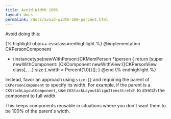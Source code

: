 ```yaml
---
title: Avoid Width 100%
layout: docs
permalink: /docs/avoid-width-100-percent.html
---
```


Avoid doing this:

{% highlight objc++ cssclass=redhighlight %}
@implementation CKPersonComponent
+ (instancetype)newWithPerson:(CKMemPerson *)person
{
  return [super newWithComponent:
          [CKComponent
           newWithView:{[CKPersonView class], ...}
           size:{.width = Percent(1.0)}]];
}
@end
{% endhighlight %}

Instead, favor an approach using `size:{}` and requiring the parent of `CKPersonComponent` to specify its width. For example, if the parent is a `CKStackLayoutComponent`, use `CKStackLayoutAlignItemsStretch` to stretch the component to full width.

This keeps components reusable in situations where you don't want them to be 100% of the parent's width.
